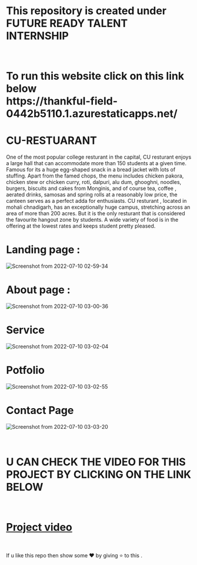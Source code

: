 # This repository is created under  FUTURE READY TALENT INTERNSHIP 
<br>
<h1>
To run this website  click on this link below <br>
https://thankful-field-0442b5110.1.azurestaticapps.net/
</h1>

#  CU-RESTUARANT 

One of the most popular college resturant in the capital, CU resturant enjoys a large hall that can accommodate more than 150 students at a given time. Famous for its a huge egg-shaped snack in a bread jacket with lots of stuffing. Apart from the famed chops, the menu includes chicken pakora, chicken stew or chicken curry, roti, dalpuri, alu dum, ghooghni, noodles, burgers, biscuits and cakes from Monginis, and of course tea, coffee , aerated drinks, samosas and spring rolls at a reasonably low price, the canteen serves as a perfect adda for enthusiasts. CU resturant , located in mohali chnadigarh, has an exceptionally huge campus, stretching across an area of more than 200 acres. But it is the only resturant that is considered the favourite hangout zone by students. A wide variety of food is in the offering at the lowest rates and keeps student pretty pleased.

# Landing page : 

![Screenshot from 2022-07-10 02-59-34](https://user-images.githubusercontent.com/85225156/178123303-57819c3b-8799-4aff-b87f-85a9e3540ac0.png)

# About page :
![Screenshot from 2022-07-10 03-00-36](https://user-images.githubusercontent.com/85225156/178123326-bced3070-618b-4c8a-8640-4e023afa9c2a.png)

# Service
![Screenshot from 2022-07-10 03-02-04](https://user-images.githubusercontent.com/85225156/178123365-4fe02bf8-485a-4d6c-8c58-d1cddb05fd79.png)

# Potfolio
![Screenshot from 2022-07-10 03-02-55](https://user-images.githubusercontent.com/85225156/178123376-905fae5e-79aa-491b-87a3-7ff710d6a9b5.png)

# Contact Page 
![Screenshot from 2022-07-10 03-03-20](https://user-images.githubusercontent.com/85225156/178123401-2c6bb95b-9dec-459f-a8c8-cc07d6d3818e.png)

<br>

# U CAN CHECK THE VIDEO FOR THIS PROJECT BY CLICKING ON THE LINK BELOW
<br>

# [Project video](https://youtu.be/AnqDyx7UWPk)

<br>

If u like this repo  then  show some ❤️ by giving ⭐ to this  . 
